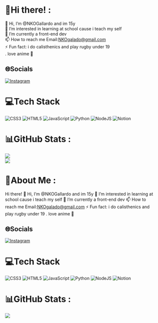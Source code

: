 # 💫Hi there! :

👋 Hi, I’m @NKOGallardo and im 15y<br>
👀 I’m interested in learning at school cause i teach my self<br>
🌱 I’m currently a front-end dev<br>
📫 How to reach me Email:NKOgalado@gmail.com<br>
⚡ Fun fact: i do calisthenics and play rugby under 19<br>
. love anime 🤩

## 🌐Socials
[![Instagram](https://img.shields.io/badge/Instagram-%23E4405F.svg?logo=Instagram&logoColor=white)](https://instagram.com/NKO_Gallardo) 

# 💻Tech Stack
![CSS3](https://img.shields.io/badge/css3-%231572B6.svg?style=for-the-badge&logo=css3&logoColor=white) ![HTML5](https://img.shields.io/badge/html5-%23E34F26.svg?style=for-the-badge&logo=html5&logoColor=white) ![JavaScript](https://img.shields.io/badge/javascript-%23323330.svg?style=for-the-badge&logo=javascript&logoColor=%23F7DF1E) ![Python](https://img.shields.io/badge/python-3670A0?style=for-the-badge&logo=python&logoColor=ffdd54) ![NodeJS](https://img.shields.io/badge/node.js-6DA55F?style=for-the-badge&logo=node.js&logoColor=white) ![Notion](https://img.shields.io/badge/Notion-%23000000.svg?style=for-the-badge&logo=notion&logoColor=white)

# 📊GitHub Stats :
![](https://github-readme-streak-stats.herokuapp.com/?user=NKOGallardo&theme=radical&hide_border=false)<br/>
![](https://github-readme-stats.vercel.app/api/top-langs/?username=NKOGallardo&theme=radical&hide_border=false&include_all_commits=true&count_private=true&layout=compact)

# 💫About Me :

Hi there!
👋 Hi, I’m @NKOGallardo and im 15y
👀 I’m interested in learning at school cause i teach my self
🌱 I’m currently a front-end dev
📫 How to reach me Email:NKOgalado@gmail.com
⚡ Fun fact: i do calisthenics and play rugby under 19
. love anime 🤩

## 🌐Socials
[![Instagram](https://img.shields.io/badge/Instagram-%23E4405F.svg?logo=Instagram&logoColor=white)](https://instagram.com/NKO_Gallardo) 

# 💻Tech Stack
![CSS3](https://img.shields.io/badge/css3-%231572B6.svg?style=for-the-badge&logo=css3&logoColor=white) ![HTML5](https://img.shields.io/badge/html5-%23E34F26.svg?style=for-the-badge&logo=html5&logoColor=white) ![JavaScript](https://img.shields.io/badge/javascript-%23323330.svg?style=for-the-badge&logo=javascript&logoColor=%23F7DF1E) ![Python](https://img.shields.io/badge/python-3670A0?style=for-the-badge&logo=python&logoColor=ffdd54) ![NodeJS](https://img.shields.io/badge/node.js-6DA55F?style=for-the-badge&logo=node.js&logoColor=white) ![Notion](https://img.shields.io/badge/Notion-%23000000.svg?style=for-the-badge&logo=notion&logoColor=white)
# 📊GitHub Stats :
![](https://github-readme-streak-stats.herokuapp.com/?user=NKOGallardo&theme=radical&hide_border=false)

